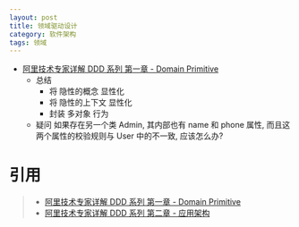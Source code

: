 ```yaml
---
layout: post
title: 领域驱动设计
category: 软件架构
tags: 领域
---
```

* [阿里技术专家详解 DDD 系列 第一章 - Domain Primitive](https://mp.weixin.qq.com/s/kpXklmidsidZEiHNw57QAQ)
    * 总结
        * 将 隐性的概念 显性化
        * 将 隐性的上下文 显性化
        * 封装 多对象 行为
    * 疑问
        如果存在另一个类 Admin, 其内部也有 name 和 phone 属性, 而且这两个属性的校验规则与 User 中的不一致, 应该怎么办?


# 引用
>* [阿里技术专家详解 DDD 系列 第一章 - Domain Primitive](https://mp.weixin.qq.com/s/kpXklmidsidZEiHNw57QAQ)
>* [阿里技术专家详解 DDD 系列 第二章 - 应用架构](https://mp.weixin.qq.com/s?__biz=MzAxNDEwNjk5OQ==&mid=502920402&idx=1&sn=3f2052b63de0efd65424636ef1b57857&chksm=03953cca34e2b5dc9382ee989a39b2b72bac3cfab5c98b2908856183c8373388c2ea4e5b27f5&mpshare=1&scene=1&srcid=&sharer_sharetime=1578560250763&sharer_shareid=23095265a013e372b04b555bccca6470#rd)